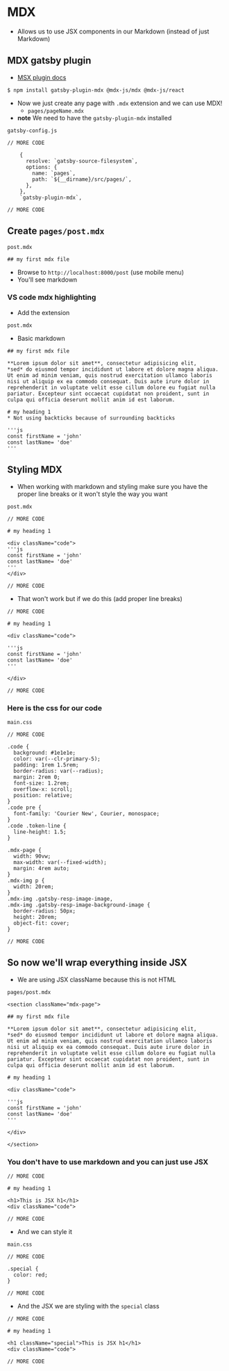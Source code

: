 # MDX
* Allows us to use JSX components in our Markdown (instead of just Markdown)

## MDX gatsby plugin
* [MSX plugin docs](https://www.gatsbyjs.com/plugins/gatsby-plugin-mdx/)

`$ npm install gatsby-plugin-mdx @mdx-js/mdx @mdx-js/react`

* Now we just create any page with `.mdx` extension and we can use MDX!
    - `pages/pageName.mdx`
* **note** We need to have the `gatsby-plugin-mdx` installed

`gatsby-config.js`

```
// MORE CODE

    {
      resolve: `gatsby-source-filesystem`,
      options: {
        name: `pages`,
        path: `${__dirname}/src/pages/`,
      },
    },
    `gatsby-plugin-mdx`,

// MORE CODE
```

## Create `pages/post.mdx`
`post.mdx`

```
## my first mdx file
```

* Browse to `http://localhost:8000/post` (use mobile menu)
* You'll see markdown

### VS code mdx highlighting
* Add the extension

`post.mdx`

* Basic markdown

```
## my first mdx file

**Lorem ipsum dolor sit amet**, consectetur adipisicing elit, 
*sed* do eiusmod tempor incididunt ut labore et dolore magna aliqua. 
Ut enim ad minim veniam, quis nostrud exercitation ullamco laboris nisi ut aliquip ex ea commodo consequat. Duis aute irure dolor in reprehenderit in voluptate velit esse cillum dolore eu fugiat nulla pariatur. Excepteur sint occaecat cupidatat non proident, sunt in culpa qui officia deserunt mollit anim id est laborum.

# my heading 1
* Not using backticks because of surrounding backticks

'''js
const firstName = 'john'
const lastName= 'doe'
'''
```

## Styling MDX
* When working with markdown and styling make sure you have the proper line breaks or it won't style the way you want

`post.mdx`

```
// MORE CODE

# my heading 1

<div className="code">
'''js
const firstName = 'john'
const lastName= 'doe'
'''
</div>

// MORE CODE
```

* That won't work but if we do this (add proper line breaks)

```
// MORE CODE

# my heading 1

<div className="code">

'''js
const firstName = 'john'
const lastName= 'doe'
'''

</div>

// MORE CODE
```

### Here is the css for our code
`main.css`

```
// MORE CODE

.code {
  background: #1e1e1e;
  color: var(--clr-primary-5);
  padding: 1rem 1.5rem;
  border-radius: var(--radius);
  margin: 2rem 0;
  font-size: 1.2rem;
  overflow-x: scroll;
  position: relative;
}
.code pre {
  font-family: 'Courier New', Courier, monospace;
}
.code .token-line {
  line-height: 1.5;
}

.mdx-page {
  width: 90vw;
  max-width: var(--fixed-width);
  margin: 4rem auto;
}
.mdx-img p {
  width: 20rem;
}
.mdx-img .gatsby-resp-image-image,
.mdx-img .gatsby-resp-image-background-image {
  border-radius: 50px;
  height: 20rem;
  object-fit: cover;
}

// MORE CODE
```

## So now we'll wrap everything inside JSX
* We are using JSX className because this is not HTML

`pages/post.mdx`

```
<section className="mdx-page">

## my first mdx file

**Lorem ipsum dolor sit amet**, consectetur adipisicing elit, 
*sed* do eiusmod tempor incididunt ut labore et dolore magna aliqua. 
Ut enim ad minim veniam, quis nostrud exercitation ullamco laboris nisi ut aliquip ex ea commodo consequat. Duis aute irure dolor in reprehenderit in voluptate velit esse cillum dolore eu fugiat nulla pariatur. Excepteur sint occaecat cupidatat non proident, sunt in culpa qui officia deserunt mollit anim id est laborum.

# my heading 1

<div className="code">

'''js
const firstName = 'john'
const lastName= 'doe'
'''

</div>

</section>

```

### You don't have to use markdown and you can just use JSX

```
// MORE CODE

# my heading 1

<h1>This is JSX h1</h1>
<div className="code">

// MORE CODE
```

* And we can style it

`main.css`

```
// MORE CODE

.special {
  color: red;
}

// MORE CODE
```

* And the JSX we are styling with the `special` class

```
// MORE CODE

# my heading 1

<h1 className="special">This is JSX h1</h1>
<div className="code">

// MORE CODE
```


